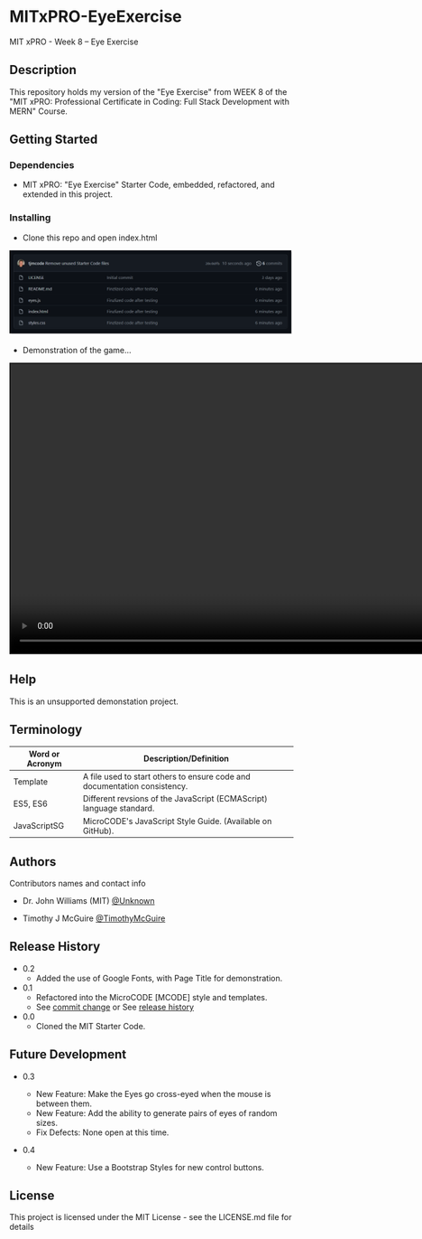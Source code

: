 # MITxPRO-EyeExercise

MIT xPRO - Week 8 – Eye Exercise


## Description

This repository holds my version of the "Eye Exercise" from WEEK 8 of the "MIT xPRO: Professional Certificate in Coding: Full Stack Development with MERN" Course.


## Getting Started


### Dependencies

* MIT xPRO: "Eye Exercise" Starter Code, embedded, refactored, and extended in this project.


### Installing

* Clone this repo and open index.html

<p align="left"><img src=".\images\repo.png" width="1024" title="Eye Exercise Repository Files..."></p>

* Demonstration of the game...

<video id="demo-video" style="border-style:solid; border-width:2px" src="https://user-images.githubusercontent.com/8990676/156948541-4aa4e8cc-4bd8-4c28-8b2f-5de4ffda358c.mp4" width="1024" allowfullscreen="allowfullscreen" webkitallowfullscreen="webkitallowfullscreen" mozallowfullscreen="mozallowfullscreen" allow="autoplay *" loop autoplay autobuffer controls muted>
Your browser does not support the HTML5 player.
</video>
</p>


## Help

This is an unsupported demonstation project.



## Terminology

| Word or Acronym	| Description/Definition                                |
|-------------------|-------------------------------------------------------|
|  Template	        | A file used to start others to ensure code and documentation consistency.
|  ES5, ES6         | Different revsions of the JavaScript (ECMAScript) language standard.
|  JavaScriptSG     | MicroCODE's JavaScript Style Guide. (Available on GitHub).



## Authors

Contributors names and contact info

* Dr. John Williams (MIT) [@Unknown](https://twitter.com/Unknown)

* Timothy J McGuire [@TimothyMcGuire](https://twitter.com/TimothyMcGuire)



## Release History

* 0.2
    * Added the use of Google Fonts, with Page Title for demonstration.
* 0.1
    * Refactored into the MicroCODE [MCODE] style and templates.
    * See [commit change]() or See [release history]()
* 0.0
    * Cloned the MIT Starter Code.

## Future Development

* 0.3
    * New Feature: Make the Eyes go cross-eyed when the mouse is between them.
    * New Feature: Add the ability to generate pairs of eyes of random sizes.
    * Fix Defects: None open at this time.

* 0.4
    * New Feature: Use a Bootstrap Styles for new control buttons.


## License

This project is licensed under the MIT License - see the LICENSE.md file for details
